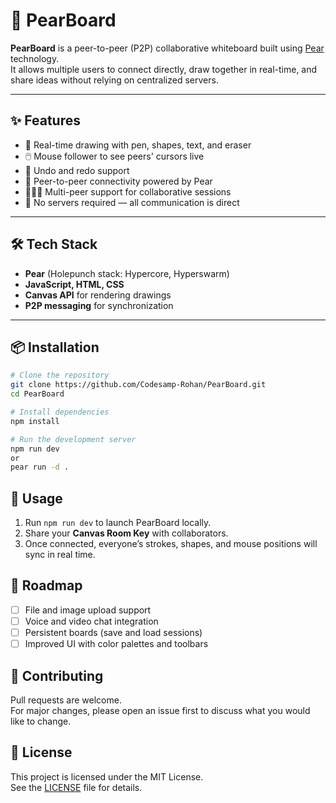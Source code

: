 # 🍐 PearBoard

**PearBoard** is a peer-to-peer (P2P) collaborative whiteboard built using [Pear](https://holepunch.to/) technology.  
It allows multiple users to connect directly, draw together in real-time, and share ideas without relying on centralized servers.

---

## ✨ Features

- 🎨 Real-time drawing with pen, shapes, text, and eraser
- 🖱️ Mouse follower to see peers' cursors live
- 🔁 Undo and redo support
- 📡 Peer-to-peer connectivity powered by Pear
- 🧑‍🤝‍🧑 Multi-peer support for collaborative sessions
- 🚀 No servers required — all communication is direct

---

## 🛠 Tech Stack

- **Pear** (Holepunch stack: Hypercore, Hyperswarm)
- **JavaScript, HTML, CSS**
- **Canvas API** for rendering drawings
- **P2P messaging** for synchronization

---

## 📦 Installation

```bash
# Clone the repository
git clone https://github.com/Codesamp-Rohan/PearBoard.git
cd PearBoard

# Install dependencies
npm install

# Run the development server
npm run dev
or
pear run -d .
```

## 🚀 Usage

1. Run `npm run dev` to launch PearBoard locally.
2. Share your **Canvas Room Key** with collaborators.
3. Once connected, everyone’s strokes, shapes, and mouse positions will sync in real time.  

## 🎯 Roadmap

- [ ] File and image upload support
- [ ] Voice and video chat integration
- [ ] Persistent boards (save and load sessions)
- [ ] Improved UI with color palettes and toolbars  

## 🤝 Contributing

Pull requests are welcome.  
For major changes, please open an issue first to discuss what you would like to change.

## 📜 License

This project is licensed under the MIT License.  
See the [LICENSE](./LICENSE) file for details.